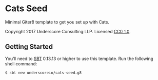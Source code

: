 # Cats Seed

Minimal Giter8 template to get you set up with Cats.

Copyright 2017 Underscore Consulting LLP. Licensed [CC0 1.0][license].

## Getting Started

You'll need to [SBT][sbt] 0.13.13 or higher to use this template. Run the following shell command:

~~~bash
$ sbt new underscoreio/cats-seed.g8
~~~

[license]: https://creativecommons.org/publicdomain/zero/1.0/
[sbt]: http://scala-sbt.org
